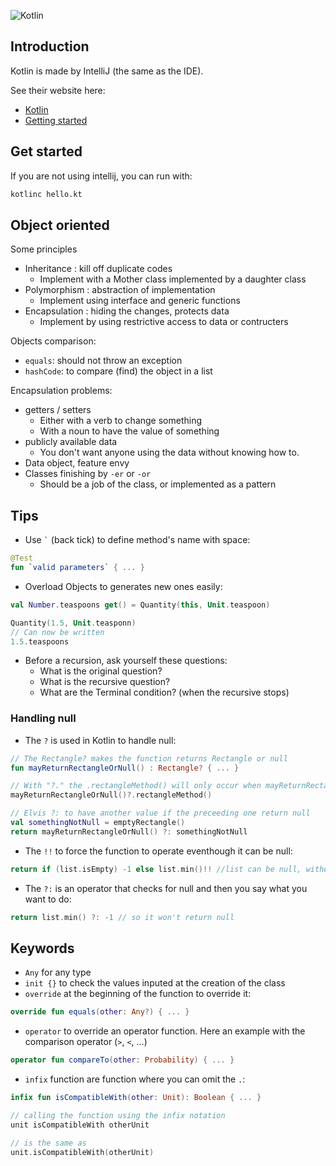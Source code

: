 ![Kotlin](https://upload.wikimedia.org/wikipedia/commons/thumb/7/74/Kotlin-logo.svg/240px-Kotlin-logo.svg.png)

## Introduction
Kotlin is made by IntelliJ (the same as the IDE).

See their website here:
  - [Kotlin](https://kotlinlang.org/)
  - [Getting started](https://kotlinlang.org/docs/tutorials/getting-started.html)

## Get started
If you are not using intellij, you can run with:

```bash
kotlinc hello.kt
```

## Object oriented

Some principles

- Inheritance : kill off duplicate codes 
	- Implement with a Mother class implemented by a daughter class
- Polymorphism : abstraction of implementation
	- Implement using interface and generic functions 
- Encapsulation : hiding the changes, protects data
	- Implement by using restrictive access to data or contructers

Objects comparison:

- `equals`: should not throw an exception 
- `hashCode`: to compare (find) the object in a list

Encapsulation problems:

- getters / setters
	- Either with a verb to change something
	- With a noun to have the value of something	 
- publicly available data
	- You don't want anyone using the data without knowing how to. 
- Data object, feature envy
- Classes finishing by `-er` or `-or`
	- Should be a job of the class, or implemented as a pattern

## Tips

- Use ``` ` ``` (back tick) to define method's name with space:

```kotlin
@Test
fun `valid parameters` { ... }
```

- Overload Objects to generates new ones easily:

```kotlin
val Number.teaspoons get() = Quantity(this, Unit.teaspoon)

Quantity(1.5, Unit.teasponn) 
// Can now be written
1.5.teaspoons
```

- Before a recursion, ask yourself these questions:
	- What is the original question?
	- What is the recursive question?
	- What are the Terminal condition? (when the recursive stops)

### Handling null

- The `?` is used in Kotlin to handle null:

```kotlin
// The Rectangle? makes the function returns Rectangle or null
fun mayReturnRectangleOrNull() : Rectangle? { ... }

// With "?." the .rectangleMethod() will only occur when mayReturnRectangleOrNull() returns a rectangle
mayReturnRectangleOrNull()?.rectangleMethod() 

// Elvis ?: to have another value if the preceeding one return null
val somethingNotNull = emptyRectangle()
return mayReturnRectangleOrNull() ?: somethingNotNull 
```

- The `!!` to force the function to operate eventhough it can be null:

```kotlin
return if (list.isEmpty) -1 else list.min()!! //list can be null, without !! it would complain, but can still return null
```

- The `?:` is an operator that checks for null and then you say what you want to do:

```kotlin
return list.min() ?: -1 // so it won't return null
```

## Keywords

- `Any` for any type
- `init {}` to check the values inputed at the creation of the class
- `override` at the beginning of the function to override it:

```kotlin
override fun equals(other: Any?) { ... }
```
- `operator` to override an operator function. Here an example with the comparison operator (`>`, `<`, ...)

```kotlin
operator fun compareTo(other: Probability) { ... }
```
- `infix` function are function where you can omit the `.`:

```kotlin
infix fun isCompatibleWith(other: Unit): Boolean { ... }

// calling the function using the infix notation
unit isCompatibleWith otherUnit

// is the same as
unit.isCompatibleWith(otherUnit)
```